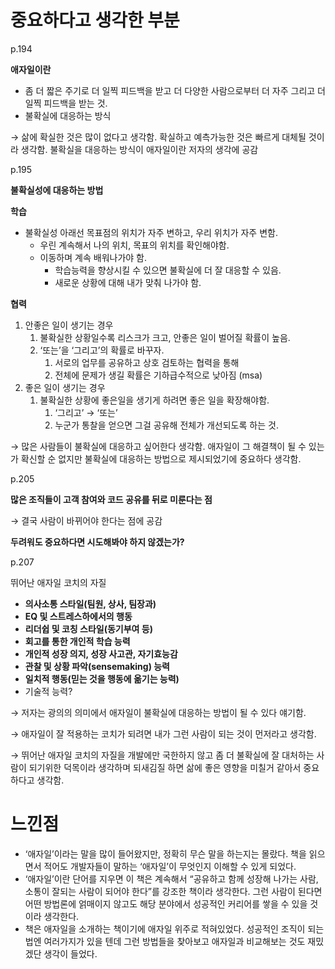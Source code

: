 # 중요하다고 생각한 부분

p.194

**애자일이란**

- 좀 더 짧은 주기로 더 일찍 피드백을 받고 더 다양한 사람으로부터 더 자주 그리고 더 일찍 피드백을 받는 것.
- 불확실에 대응하는 방식

→ 삶에 확실한 것은 많이 없다고 생각함. 확실하고 예측가능한 것은 빠르게 대체될 것이라 생각함. 불확실을 대응하는 방식이 애자일이란 저자의 생각에 공감

p.195

**불확실성에 대응하는 방법**

**학습**

- 불확실성 아래선 목표점의 위치가 자주 변하고, 우리 위치가 자주 변함.
  - 우린 계속해서 나의 위치, 목표의 위치를 확인해야함.
  - 이동하며 계속 배워나가야 함.
    - 학습능력을 향상시킬 수 있으면 불확실에 더 잘 대응할 수 있음.
    - 새로운 상황에 대해 내가 맞춰 나가야 함.

**협력**

1. 안좋은 일이 생기는 경우
   1. 불확실한 상황일수록 리스크가 크고, 안좋은 일이 벌어질 확률이 높음.
   2. ‘또는’을 ‘그리고’의 확률로 바꾸자.
      1. 서로의 업무를 공유하고 상호 검토하는 협력을 통해
      2. 전체에 문제가 생길 확률은 기하급수적으로 낮아짐 (msa)
2. 좋은 일이 생기는 경우
   1. 불확실한 상황에 좋은일을 생기게 하려면 좋은 일을 확장해야함.
      1. ‘그리고’ → ‘또는’
      2. 누군가 통찰을 얻으면 그걸 공유해 전체가 개선되도록 하는 것.

→ 많은 사람들이 불확실에 대응하고 싶어한다 생각함. 애자일이 그 해결책이 될 수 있는가 확신할 순 없지만 불확실에 대응하는 방법으로 제시되었기에 중요하다 생각함.

p.205

**많은 조직들이 고객 참여와 코드 공유를 뒤로 미룬다는 점**

→ 결국 사람이 바뀌어야 한다는 점에 공감

**두려워도 중요하다면 시도해봐야 하지 않겠는가?**

p.207

뛰어난 애자일 코치의 자질

- **의사소통 스타일(팀원, 상사, 팀장과)**
- **EQ 및 스트레스하에서의 행동**
- **리더쉽 및 코칭 스타일(동기부여 등)**
- **회고를 통한 개인적 학습 능력**
- **개인적 성장 의지, 성장 사고관, 자기효능감**
- **관찰 및 상황 파악(sensemaking) 능력**
- **일치적 행동(믿는 것을 행동에 옮기는 능력)**
- 기술적 능력?

→ 저자는 광의의 의미에서 애자일이 불확실에 대응하는 방법이 될 수 있다 얘기함.

→ 애자일이 잘 적용하는 코치가 되려면 내가 그런 사람이 되는 것이 먼저라고 생각함.

→ 뛰어난 애자일 코치의 자질을 개발에만 국한하지 않고 좀 더 불확실에 잘 대처하는 사람이 되기위한 덕목이라 생각하며 되새김질 하면 삶에 좋은 영향을 미칠거 같아서 중요하다고 생각함.

# 느낀점

- ‘애자일’이라는 말을 많이 들어왔지만, 정확히 무슨 말을 하는지는 몰랐다. 책을 읽으면서 적어도 개발자들이 말하는 ‘애자일’이 무엇인지 이해할 수 있게 되었다.
- ‘애자일’이란 단어를 지우면 이 책은 계속해서 “공유하고 함께 성장해 나가는 사람, 소통이 잘되는 사람이 되어야 한다”를 강조한 책이라 생각한다. 그런 사람이 된다면 어떤 방법론에 얽매이지 않고도 해당 분야에서 성공적인 커리어를 쌓을 수 있을 것이라 생각한다.
- 책은 애자일을 소개하는 책이기에 애자일 위주로 적혀있었다. 성공적인 조직이 되는 법엔 여러가지가 있을 텐데 그런 방법들을 찾아보고 애자일과 비교해보는 것도 재밌겠단 생각이 들었다.
